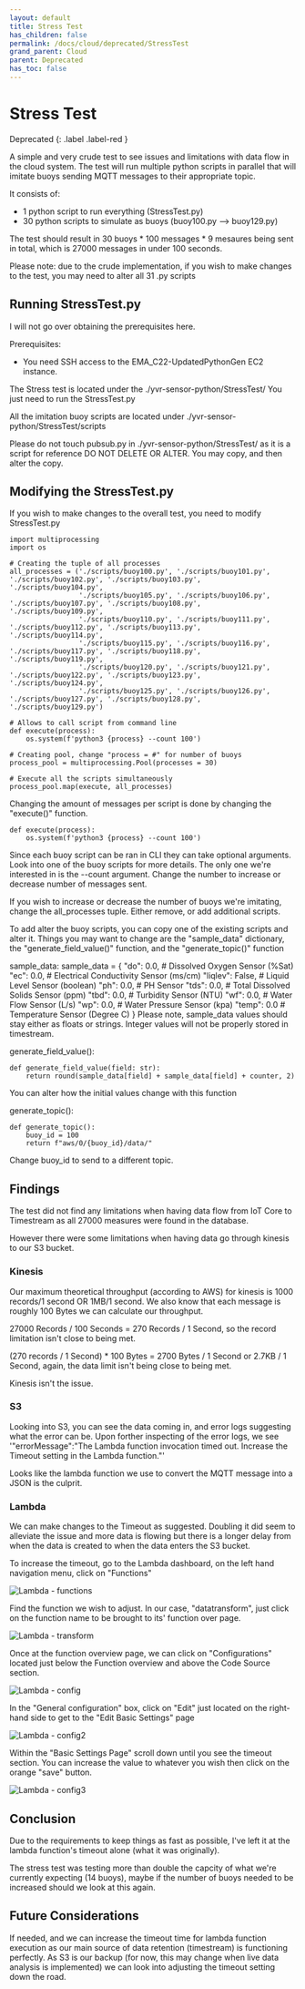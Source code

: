```yaml
---
layout: default
title: Stress Test
has_children: false
permalink: /docs/cloud/deprecated/StressTest
grand_parent: Cloud
parent: Deprecated
has_toc: false
---
```


# Stress Test

Deprecated
{: .label .label-red }

A simple and very crude test to see issues and limitations with data flow in the cloud system. The test will run multiple python scripts in parallel that will imitate buoys sending MQTT messages to their appropriate topic.

It consists of:
- 1 python script to run everything (StressTest.py)
- 30 python scripts to simulate as buoys (buoy100.py --> buoy129.py)

The test should result in 30 buoys \* 100 messages \* 9 mesaures being sent in total, which is 27000 messages in under 100 seconds.

Please note: due to the crude implementation, if you wish to make changes to the test, you may need to alter all 31 .py scripts

## Running StressTest.py

I will not go over obtaining the prerequisites here.

Prerequisites:
- You need SSH access to the EMA_C22-UpdatedPythonGen EC2 instance.

The Stress test is located under the ./yvr-sensor-python/StressTest/
You just need to run the StressTest.py

All the imitation buoy scripts are located under ./yvr-sensor-python/StressTest/scripts

Please do not touch pubsub.py in ./yvr-sensor-python/StressTest/ as it is a script for reference DO NOT DELETE OR ALTER. You may copy, and then alter the copy.

## Modifying the StressTest.py
If you wish to make changes to the overall test, you need to modify StressTest.py

```
import multiprocessing
import os

# Creating the tuple of all processes
all_processes = ('./scripts/buoy100.py', './scripts/buoy101.py', './scripts/buoy102.py', './scripts/buoy103.py', './scripts/buoy104.py',
                 './scripts/buoy105.py', './scripts/buoy106.py', './scripts/buoy107.py', './scripts/buoy108.py', './scripts/buoy109.py',
                 './scripts/buoy110.py', './scripts/buoy111.py', './scripts/buoy112.py', './scripts/buoy113.py', './scripts/buoy114.py',
                 './scripts/buoy115.py', './scripts/buoy116.py', './scripts/buoy117.py', './scripts/buoy118.py', './scripts/buoy119.py',
                 './scripts/buoy120.py', './scripts/buoy121.py', './scripts/buoy122.py', './scripts/buoy123.py', './scripts/buoy124.py',
                 './scripts/buoy125.py', './scripts/buoy126.py', './scripts/buoy127.py', './scripts/buoy128.py', './scripts/buoy129.py')

# Allows to call script from command line
def execute(process):
    os.system(f'python3 {process} --count 100')

# Creating pool, change "process = #" for number of buoys
process_pool = multiprocessing.Pool(processes = 30)

# Execute all the scripts simultaneously
process_pool.map(execute, all_processes)

```

Changing the amount of messages per script is done by changing the "execute()" function.
```
def execute(process):
    os.system(f'python3 {process} --count 100')
```
Since each buoy script can be ran in CLI they can take optional arguments. Look into one of the buoy scripts for more details.
The only one we're interested in is the --count argument. Change the number to increase or decrease number of messages sent.

If you wish to increase or decrease the number of buoys we're imitating, change the all_processes tuple. Either remove, or add additional scripts.

To add alter the buoy scripts, you can copy one of the existing scripts and alter it. Things you may want to change are the "sample_data" dictionary, the "generate_field_value()" function, and the "generate_topic()" function

sample_data:
sample_data = {
    "do": 0.0,  # Dissolved Oxygen Sensor (%Sat)
    "ec": 0.0,  # Electrical Conductivity Sensor (ms/cm)
    "liqlev": False,  # Liquid Level Sensor (boolean)
    "ph": 0.0,  # PH Sensor
    "tds": 0.0,  # Total Dissolved Solids Sensor (ppm)
    "tbd": 0.0,  # Turbidity Sensor (NTU)
    "wf": 0.0,  # Water Flow Sensor (L/s)
    "wp": 0.0,  # Water Pressure Sensor (kpa)
    "temp": 0.0  # Temperature Sensor (Degree C)
}
Please note, sample_data values should stay either as floats or strings. Integer values will not be properly stored in timestream.

generate_field_value():
```
def generate_field_value(field: str):
    return round(sample_data[field] + sample_data[field] + counter, 2)
```
You can alter how the initial values change with this function

generate_topic():
```
def generate_topic():
    buoy_id = 100
    return f"aws/0/{buoy_id}/data/"
```
Change buoy_id to send to a different topic.

## Findings
The test did not find any limitations when having data flow from IoT Core to Timestream as all 27000 measures were found in the database.

However there were some limitations when having data go through kinesis to our S3 bucket.
### Kinesis
Our maximum theoretical throughput (according to AWS) for kinesis is 1000 records/1 second OR 1MB/1 second. We also know that each message is roughly 100 Bytes we can calculate our throughput.

27000 Records / 100 Seconds = 270 Records / 1 Second, so the record limitation isn't close to being met.

(270 records / 1 Second) * 100 Bytes = 2700 Bytes / 1 Second or 2.7KB / 1 Second, again, the data limit isn't being close to being met.

Kinesis isn't the issue.

### S3
Looking into S3, you can see the data coming in, and error logs suggesting what the error can be. Upon forther inspecting of the error logs, we see '"errorMessage":"The Lambda function invocation timed out. Increase the Timeout setting in the Lambda function."'

Looks like the lambda function we use to convert the MQTT message into a JSON is the culprit.

### Lambda
We can make changes to the Timeout as suggested. Doubling it did seem to alleviate the issue and more data is flowing but there is a longer delay from when the data is created to when the data enters the S3 bucket.

To increase the timeout, go to the Lambda dashboard, on the left hand navigation menu, click on "Functions"

![Lambda - functions](https://raw.githubusercontent.com/BCIT-Reseach-Long-Term-ISSP/bcit-reseach-long-term-issp.github.io/master/cloud/assets/Lambda_transform.PNG)

Find the function we wish to adjust. In our case, "datatransform", just click on the function name to be brought to its' function over page.

![Lambda - transform](https://raw.githubusercontent.com/BCIT-Reseach-Long-Term-ISSP/bcit-reseach-long-term-issp.github.io/master/cloud/assets/Lambda_functions.PNG)

Once at the function overview page, we can click on "Configurations" located just below the Function overview and above the Code Source section.

![Lambda - config](https://raw.githubusercontent.com/BCIT-Reseach-Long-Term-ISSP/bcit-reseach-long-term-issp.github.io/master/cloud/assets/Lambda_config.PNG)

In the "General configuration" box, click on "Edit" just located on the right-hand side to get to the "Edit Basic Settings" page

![Lambda - config2](https://raw.githubusercontent.com/BCIT-Reseach-Long-Term-ISSP/bcit-reseach-long-term-issp.github.io/master/cloud/assets/Lambda_config2.PNG)

Within the "Basic Settings Page" scroll down until you see the timeout section. You can increase the value to whatever you wish then click on the orange "save" button.

![Lambda - config3](https://raw.githubusercontent.com/BCIT-Reseach-Long-Term-ISSP/bcit-reseach-long-term-issp.github.io/master/cloud/assets/Lambda_config3.PNG)


## Conclusion
Due to the requirements to keep things as fast as possible, I've left it at the lambda function's timeout alone (what it was originally).

The stress test was testing more than double the capcity of what we're currently expecting (14 buoys), maybe if the number of buoys needed to be increased should we look at this again.

## Future Considerations
If needed, and we can increase the timeout time for lambda function execution as our main source of data retention (timestream) is functioning perfectly. As S3 is our backup (for now, this may change when live data analysis is implemented) we can look into adjusting the timeout setting down the road.


